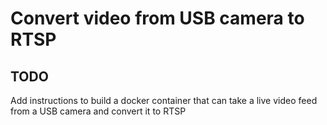 # Convert video from USB camera to RTSP

## TODO
Add instructions to build a docker container that can take a live video feed from a USB camera and convert it to RTSP
